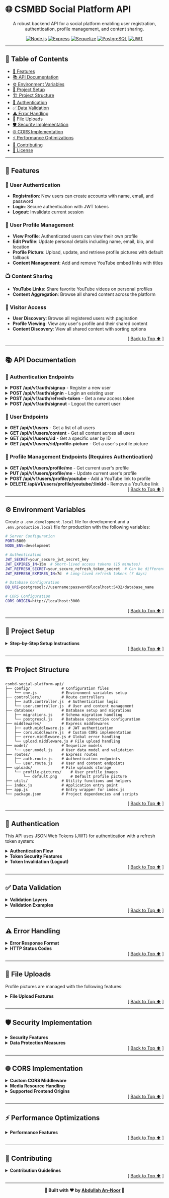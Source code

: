 # 🌐 CSMBD Social Platform API

<div align="center">

A robust backend API for a social platform enabling user registration, authentication, profile management, and content sharing.

[![Node.js](https://img.shields.io/badge/Node.js-16.x-339933?style=for-the-badge&logo=node.js&logoColor=white)](https://nodejs.org/)
[![Express](https://img.shields.io/badge/Express-4.x-000000?style=for-the-badge&logo=express&logoColor=white)](https://expressjs.com/)
[![Sequelize](https://img.shields.io/badge/Sequelize-6.x-52B0E7?style=for-the-badge&logo=sequelize&logoColor=white)](https://sequelize.org/)
[![PostgreSQL](https://img.shields.io/badge/PostgreSQL-14.x-4169E1?style=for-the-badge&logo=postgresql&logoColor=white)](https://www.postgresql.org/)
[![JWT](https://img.shields.io/badge/JWT-Authentication-000000?style=for-the-badge&logo=json-web-tokens&logoColor=white)](https://jwt.io/)

</div>

---

## 📑 Table of Contents

-   [🌟 Features](#-features)
-   [📚 API Documentation](#-api-documentation)
-   [⚙️ Environment Variables](#️-environment-variables)
-   [🚀 Project Setup](#-project-setup)
-   [🏗️ Project Structure](#️-project-structure)
-   [🔐 Authentication](#-authentication)
-   [✅ Data Validation](#-data-validation)
-   [⚠️ Error Handling](#️-error-handling)
-   [📁 File Uploads](#-file-uploads)
-   [🛡️ Security Implementation](#️-security-implementation)
-   [🌐 CORS Implementation](#-cors-implementation)
-   [⚡ Performance Optimizations](#-performance-optimizations)
-   [🤝 Contributing](#-contributing)
-   [📄 License](#-license)

---

## 🌟 Features

### 👤 User Authentication

-   **Registration**: New users can create accounts with name, email, and password
-   **Login**: Secure authentication with JWT tokens
-   **Logout**: Invalidate current session

### 👤 User Profile Management

-   **View Profile**: Authenticated users can view their own profile
-   **Edit Profile**: Update personal details including name, email, bio, and location
-   **Profile Picture**: Upload, update, and retrieve profile pictures with default fallback
-   **Content Management**: Add and remove YouTube embed links with titles

### 📺 Content Sharing

-   **YouTube Links**: Share favorite YouTube videos on personal profiles
-   **Content Aggregation**: Browse all shared content across the platform

### 🔎 Visitor Access

-   **User Discovery**: Browse all registered users with pagination
-   **Profile Viewing**: View any user's profile and their shared content
-   **Content Discovery**: View all shared content with sorting options

<div align="right">[ <a href="#-table-of-contents">Back to Top ⬆️</a> ]</div>

---

## 📚 API Documentation

### 🔑 Authentication Endpoints

<details>
<summary><b>POST /api/v1/auth/signup</b> - Register a new user</summary>

#### Request Body:

```json
{
    "name": "John Doe",
    "email": "john@example.com",
    "password": "password123"
}
```

#### Success Response: `201 Created`

```json
{
    "success": true,
    "message": "User created successfully",
    "data": {
        "accessToken": "eyJhbGc...",
        "refreshToken": "eyJhbGc...",
        "user": {
            "id": "123e4567-e89b-12d3-a456-426614174000",
            "name": "John Doe",
            "email": "john@example.com",
            "createdAt": "2023-01-01T00:00:00.000Z",
            "updatedAt": "2023-01-01T00:00:00.000Z"
        }
    }
}
```

</details>

<details>
<summary><b>POST /api/v1/auth/signin</b> - Login an existing user</summary>

#### Request Body:

```json
{
    "email": "john@example.com",
    "password": "password123"
}
```

#### Success Response: `200 OK`

```json
{
    "success": true,
    "message": "User signed in successfully",
    "data": {
        "accessToken": "eyJhbGc...",
        "refreshToken": "eyJhbGc...",
        "user": {
            "id": "123e4567-e89b-12d3-a456-426614174000",
            "name": "John Doe",
            "email": "john@example.com"
        }
    }
}
```

</details>

<details>
<summary><b>POST /api/v1/auth/refresh-token</b> - Get a new access token</summary>

#### Request Body:

```json
{
    "refreshToken": "eyJhbGc..."
}
```

#### Success Response: `200 OK`

```json
{
    "success": true,
    "message": "Token refreshed successfully",
    "data": {
        "accessToken": "eyJhbGc..."
    }
}
```

#### Error Responses:

-   `400 Bad Request`: Refresh token not provided
-   `401 Unauthorized`: Invalid, expired, or revoked refresh token

</details>

<details>
<summary><b>POST /api/v1/auth/signout</b> - Logout the current user</summary>

#### Authentication Required

This endpoint requires a valid access token in the Authorization header:

```
Authorization: Bearer <your_access_token>
```

#### Success Response: `200 OK`

```json
{
    "success": true,
    "message": "User signed out successfully"
}
```

#### Error Responses:

-   `401 Unauthorized`: Authentication required or invalid token
-   `500 Internal Server Error`: Server error during sign out process

#### What Happens on Logout:

1. Your access token is blacklisted (cannot be used again)
2. Your refresh token is invalidated in the database
3. Your token version is incremented to invalidate any potentially stolen refresh tokens

</details>

### 👥 User Endpoints

<details>
<summary><b>GET /api/v1/users</b> - Get a list of all users</summary>

#### Query Parameters:

-   `page` (optional): Page number (default: 1)
-   `limit` (optional): Number of users per page (default: 10)

#### Success Response: `200 OK`

```json
{
  "success": true,
  "message": "Users fetched successfully",
  "data": [
    {
      "id": "123e4567-e89b-12d3-a456-426614174000",
      "name": "John Doe",
      "email": "john@example.com",
      "bio": "Software developer",
      "location": "New York, USA",
      "youtubeLinks": [...],
      "profilePictureUrl": "/api/v1/users/123e4567-e89b-12d3-a456-426614174000/profile-picture"
    }
  ],
  "pagination": {
    "total": 25,
    "limit": 10,
    "totalPages": 3,
    "currentPage": 1,
    "hasNextPage": true,
    "hasPreviousPage": false,
    "nextPage": 2,
    "previousPage": null
  }
}
```

#### Security Note:

All user responses exclude sensitive information like passwords, refresh tokens, and token versions.

</details>

<details>
<summary><b>GET /api/v1/users/content</b> - Get all content across all users</summary>

#### Query Parameters:

-   `page` (optional): Page number (default: 1)
-   `limit` (optional): Items per page (default: 10, max: 50)
-   `sortBy` (optional): Sort order - "newest", "oldest", or "popular" (default: "newest")

#### Success Response: `200 OK`

```json
{
    "success": true,
    "message": "Content fetched successfully",
    "data": [
        {
            "id": "1625012345678",
            "title": "Amazing Tutorial",
            "url": "https://www.youtube.com/watch?v=abc123",
            "addedAt": "2023-01-01T00:00:00.000Z",
            "user": {
                "id": "123e4567-e89b-12d3-a456-426614174000",
                "name": "John Doe",
                "profilePictureUrl": "/api/v1/users/123e4567-e89b-12d3-a456-426614174000/profile-picture"
            }
        }
    ],
    "pagination": {
        "total": 42,
        "limit": 10,
        "totalPages": 5,
        "currentPage": 1,
        "hasNextPage": true,
        "hasPreviousPage": false,
        "nextPage": 2,
        "previousPage": null
    }
}
```

</details>

<details>
<summary><b>GET /api/v1/users/:id</b> - Get a specific user by ID</summary>

#### Success Response: `200 OK`

```json
{
  "success": true,
  "message": "User fetched successfully",
  "data": {
    "id": "123e4567-e89b-12d3-a456-426614174000",
    "name": "John Doe",
    "email": "john@example.com",
    "bio": "Software developer",
    "location": "New York, USA",
    "youtubeLinks": [...],
    "profilePictureUrl": "/api/v1/users/123e4567-e89b-12d3-a456-426614174000/profile-picture"
  }
}
```

#### Security Note:

All user responses exclude sensitive information like passwords, refresh tokens, and token versions.

</details>

<details>
<summary><b>GET /api/v1/users/:id/profile-picture</b> - Get a user's profile picture</summary>

#### Success Response:

Returns the profile image file or default image if none exists.

#### CORS Support:

This endpoint includes special CORS headers to ensure profile pictures can be loaded in cross-origin contexts (e.g., from different domains).

</details>

### 👤 Profile Management Endpoints (Requires Authentication)

<details>
<summary><b>GET /api/v1/users/profile/me</b> - Get current user's profile</summary>

#### Success Response: `200 OK`

```json
{
  "success": true,
  "message": "Profile fetched successfully",
  "data": {
    "id": "123e4567-e89b-12d3-a456-426614174000",
    "name": "John Doe",
    "email": "john@example.com",
    "bio": "Software developer",
    "location": "New York, USA",
    "youtubeLinks": [...],
    "profilePictureUrl": "/api/v1/users/123e4567-e89b-12d3-a456-426614174000/profile-picture"
  }
}
```

#### Security Note:

All user responses exclude sensitive information like passwords, refresh tokens, and token versions.

</details>

<details>
<summary><b>PUT /api/v1/users/profile/me</b> - Update current user's profile</summary>

#### Request Body: (Multipart form data)

-   `name` (optional): Updated name
-   `email` (optional): Updated email
-   `bio` (optional): Updated bio
-   `location` (optional): Updated location
-   `profilePicture` (optional): Image file for profile picture

#### Success Response: `200 OK`

```json
{
  "success": true,
  "message": "Profile updated successfully",
  "data": {
    "id": "123e4567-e89b-12d3-a456-426614174000",
    "name": "John Smith",
    "email": "john@example.com",
    "bio": "Full-stack developer with 5 years experience",
    "location": "New York, USA",
    "youtubeLinks": [...],
    "profilePictureUrl": "/api/v1/users/123e4567-e89b-12d3-a456-426614174000/profile-picture"
  }
}
```

#### Security Note:

All user responses exclude sensitive information like passwords, refresh tokens, and token versions.

</details>

<details>
<summary><b>POST /api/v1/users/profile/youtube</b> - Add a YouTube link to profile</summary>

#### Request Body:

```json
{
    "youtubeUrl": "https://www.youtube.com/watch?v=dQw4w9WgXcQ",
    "title": "My Favorite Video"
}
```

#### Success Response: `201 Created`

```json
{
  "success": true,
  "message": "YouTube link added successfully",
  "data": {
    "newLink": {
      "id": "1625012345678",
      "url": "https://www.youtube.com/watch?v=dQw4w9WgXcQ",
      "title": "My Favorite Video",
      "addedAt": "2023-01-01T00:00:00.000Z"
    },
    "user": {
      "id": "123e4567-e89b-12d3-a456-426614174000",
      "name": "John Smith",
      "email": "john@example.com",
      "youtubeLinks": [...]
    }
  }
}
```

#### Security Note:

All user responses exclude sensitive information like passwords, refresh tokens, and token versions.

</details>

<details>
<summary><b>DELETE /api/v1/users/profile/youtube/:linkId</b> - Remove a YouTube link</summary>

#### Success Response: `200 OK`

```json
{
  "success": true,
  "message": "YouTube link removed successfully",
  "data": {
    "id": "123e4567-e89b-12d3-a456-426614174000",
    "name": "John Smith",
    "email": "john@example.com",
    "youtubeLinks": [...]
  }
}
```

#### Security Note:

All user responses exclude sensitive information like passwords, refresh tokens, and token versions.

</details>

<div align="right">[ <a href="#-table-of-contents">Back to Top ⬆️</a> ]</div>

---

## ⚙️ Environment Variables

Create a `.env.development.local` file for development and a `.env.production.local` file for production with the following variables:

```bash
# Server Configuration
PORT=5000
NODE_ENV=development

# Authentication
JWT_SECRET=your_secure_jwt_secret_key
JWT_EXPIRES_IN=15m  # Short-lived access tokens (15 minutes)
JWT_REFRESH_SECRET=your_secure_refresh_token_secret  # Can be different from JWT_SECRET
JWT_REFRESH_EXPIRES_IN=7d  # Long-lived refresh tokens (7 days)

# Database Configuration
DB_URI=postgresql://username:password@localhost:5432/database_name

# CORS Configuration
CORS_ORIGIN=http://localhost:3000
```

<div align="right">[ <a href="#-table-of-contents">Back to Top ⬆️</a> ]</div>

---

## 🚀 Project Setup

<details>
<summary><b>Step-by-Step Setup Instructions</b></summary>

1.  **Clone the repository**

    ```bash
    git clone https://github.com/yourusername/csmbd-social-platform-api.git
    cd csmbd-social-platform-api
    ```

2.  **Install dependencies**

    ```bash
    npm install
    ```

3.  **Set up environment variables**

    Create the `.env.development.local` file as described above

4.  **Create uploads directory** (if not present)

    ```bash
    mkdir -p uploads/profile-pictures
    ```

5.  **Run database migrations**

    ```bash
    npm run dev
    ```

    The first run will automatically create database tables

6.  **Start the development server**

    ```bash
    npm run dev
    ```

7.  **Start the production server**

        ```bash
        npm start
        ```

    </details>

<div align="right">[ <a href="#-table-of-contents">Back to Top ⬆️</a> ]</div>

---

## 🏗️ Project Structure

```
csmbd-social-platform-api/
├── config/              # Configuration files
│   └── env.js           # Environment variables setup
├── controllers/         # Route controllers
│   ├── auth.controller.js  # Authentication logic
│   └── user.controller.js  # User and content management
├── database/            # Database setup and migrations
│   ├── migrations.js    # Schema migration handling
│   └── postgresql.js    # Database connection configuration
├── middlewares/         # Express middlewares
│   ├── auth.middleware.js  # JWT authentication
│   ├── cors.middleware.js  # Custom CORS implementation
│   ├── error.middleware.js # Global error handling
│   └── upload.middleware.js # File upload handling
├── model/               # Sequelize models
│   └── user.model.js    # User data model and validation
├── routes/              # Express routes
│   ├── auth.route.js    # Authentication endpoints
│   └── user.route.js    # User and content endpoints
├── uploads/             # File uploads storage
│   └── profile-pictures/    # User profile images
│       └── default.png      # Default profile picture
├── utils/               # Utility functions and helpers
├── index.js             # Application entry point
├── app.js               # Entry wrapper for index.js
└── package.json         # Project dependencies and scripts
```

<div align="right">[ <a href="#-table-of-contents">Back to Top ⬆️</a> ]</div>

---

## 🔐 Authentication

This API uses JSON Web Tokens (JWT) for authentication with a refresh token system:

<details>
<summary><b>Authentication Flow</b></summary>

1. When a user registers or logs in, two tokens are generated and returned:

    - **Access Token**: Short-lived token (15 minutes by default) used to authenticate API requests
    - **Refresh Token**: Longer-lived token (7 days by default) used to get new access tokens

2. For protected routes, include the access token in the Authorization header:

    ```
    Authorization: Bearer <your_access_token>
    ```

3. When the access token expires, use the refresh token to get a new one:

    - Send a POST request to `/api/v1/auth/refresh-token` with the refresh token
    - Store the new access token and use it for subsequent requests

4. The `authorize` middleware validates the access token before allowing access to protected resources
 </details>

<details>
<summary><b>Token Security Features</b></summary>

1. **Token Version Tracking**: Each user has a token version that increments on password change or forced logout

    - If a refresh token is used with an outdated version, it is rejected
    - This protects against stolen refresh tokens

2. **Refresh Token Rotation**: Refresh tokens are stored in the database

    - Each user can have only one valid refresh token at a time
    - On logout, the refresh token is invalidated

3. **Access Token Blacklisting**: When a user logs out, their current access token is blacklisted - Blacklisted tokens are rejected by the authentication middleware - Tokens are automatically removed from the blacklist when they expire
 </details>

<details>
<summary><b>Token Invalidation (Logout)</b></summary>

The current implementation uses an in-memory token blacklist:

1. When a user logs out, their access token is added to the blacklist
2. Their refresh token is invalidated in the database
3. Their token version is incremented to invalidate any other refresh tokens
4. Blacklisted tokens are rejected by the authentication middleware
5. Tokens are automatically removed from the blacklist when they expire

**⚠️ Development Notice:** The current token blacklisting uses in-memory storage which:

-   Does not persist across server restarts
-   Does not work in distributed environments with multiple server instances
-   Is suitable for development but not production deployments

For production deployments, consider implementing:

-   Redis-based token blacklisting
-   Database-backed blacklist storage
</details>

<div align="right">[ <a href="#-table-of-contents">Back to Top ⬆️</a> ]</div>

---

## ✅ Data Validation

<details>
<summary><b>Validation Layers</b></summary>

-   **Joi**: All incoming requests are validated using Joi schemas to ensure data integrity
-   **Sequelize Validators**: Database models include validation rules to prevent invalid data storage
-   **Custom Validation**: Additional business logic validations are implemented in controllers
</details>

<details>
<summary><b>Validation Examples</b></summary>

#### User Registration Validation

-   Name: 3-50 characters
-   Email: Valid email format, must be unique
-   Password: Minimum 8 characters

#### YouTube URL Validation

-   Must be a valid YouTube URL format
-   Title: Required, maximum 100 characters
</details>

<div align="right">[ <a href="#-table-of-contents">Back to Top ⬆️</a> ]</div>

---

## ⚠️ Error Handling

<details>
<summary><b>Error Response Format</b></summary>

All API endpoints use a consistent error response format:

```json
{
    "success": false,
    "message": "Detailed error message"
}
```

</details>

<details>
<summary><b>HTTP Status Codes</b></summary>

-   `400 Bad Request`: Invalid input data
-   `401 Unauthorized`: Authentication required or invalid credentials
-   `403 Forbidden`: Insufficient permissions
-   `404 Not Found`: Resource not found
-   `409 Conflict`: Resource conflict (e.g., duplicate email)
-   `500 Internal Server Error`: Server-side error
</details>

<div align="right">[ <a href="#-table-of-contents">Back to Top ⬆️</a> ]</div>

---

## 📁 File Uploads

Profile pictures are managed with the following features:

<details>
<summary><b>File Upload Features</b></summary>

-   **Storage**: Profile images are stored in the `uploads/profile-pictures` directory
-   **Default Image**: A default profile picture is provided for users without uploaded images
-   **Validation**: Only images (JPEG, PNG, GIF, WebP) up to 2MB are accepted
-   **Clean-up**: Old profile pictures are automatically deleted when replaced
-   **Secure Naming**: Files are renamed using timestamps and cryptographic randomization
</details>

<div align="right">[ <a href="#-table-of-contents">Back to Top ⬆️</a> ]</div>

---

## 🛡️ Security Implementation

<details>
<summary><b>Security Features</b></summary>

-   **Password Hashing**: Passwords are hashed using bcrypt before storage
-   **JWT Authentication**: Secure, stateless authentication mechanism
-   **Input Validation**: All inputs are validated to prevent injection attacks
-   **Helmet**: HTTP headers are secured to reduce common web vulnerabilities
-   **CORS**: Advanced Cross-Origin Resource Sharing configuration with resource-specific handling
-   **Information Hiding**: Sensitive data like passwords, refresh tokens, and token versions are never exposed in API responses
-   **Token Version Tracking**: Protection against stolen refresh tokens
-   **File Upload Security**: Strict file type validation and size limits
-   **Cross-Origin Resource Policy**: Properly configured for media resources
</details>

<details>
<summary><b>Data Protection Measures</b></summary>

-   **No Sensitive Information in Responses**: All API responses exclude sensitive authentication data
-   **Secure Token Management**: Refresh tokens are stored securely and never exposed after initial generation
-   **Token Versioning**: Each user has a token version that increments on password change or forced logout
-   **Database Security**: User passwords are hashed using bcrypt with salt rounds
-   **Input Sanitization**: All user inputs are validated and sanitized before processing
</details>

<div align="right">[ <a href="#-table-of-contents">Back to Top ⬆️</a> ]</div>

---

## 🌐 CORS Implementation

<details>
<summary><b>Custom CORS Middleware</b></summary>

The API uses a custom CORS implementation that provides:

- **Origin Validation**: Only approved frontends can access the API
- **Resource-Specific Handling**: Different CORS settings for API responses vs. media resources
- **Preflight Support**: Proper handling of OPTIONS requests for cross-origin requests
- **Flexible Configuration**: Adaptable to different environments and needs

The implementation is more flexible than the standard cors npm package, allowing for:
- Resource-specific CORS headers
- Dynamic origin handling
- Specialized handling for media resources like profile pictures
</details>

<details>
<summary><b>Media Resource Handling</b></summary>

Profile pictures and other media resources use enhanced CORS settings:

- **Content Type Detection**: Automatic detection and setting of correct MIME types
- **Special Headers**: Cross-Origin-Resource-Policy and Timing-Allow-Origin headers
- **Caching Support**: Cache-Control headers for better performance
- **Streaming Delivery**: Efficient file streaming with proper error handling
</details>

<details>
<summary><b>Supported Frontend Origins</b></summary>

The API supports cross-origin requests from:

- **Development**: http://localhost:3000
- **Production**: https://csmbd-assignment-frontend.vercel.app
</details>

<div align="right">[ <a href="#-table-of-contents">Back to Top ⬆️</a> ]</div>

---

## ⚡ Performance Optimizations

<details>
<summary><b>Performance Features</b></summary>

-   **Database Connection Pooling**: Optimized for efficient database connections
-   **Pagination**: All list endpoints support pagination to limit response size
-   **Efficient Queries**: Database queries are optimized to retrieve only necessary data
-   **File Size Limits**: Upload file sizes are restricted to prevent abuse
-   **Cache Control**: Static assets use proper cache control headers
-   **Query Parameter Validation**: All query parameters are validated and sanitized
-   **Error Logging**: Comprehensive error logging for debugging and monitoring
</details>

<div align="right">[ <a href="#-table-of-contents">Back to Top ⬆️</a> ]</div>

---

## 🤝 Contributing

<details>
<summary><b>Contribution Guidelines</b></summary>

1. Fork the repository
2. Create a feature branch (`git checkout -b feature/amazing-feature`)
3. Commit your changes (`git commit -m 'Add some amazing feature'`)
4. Push to the branch (`git push origin feature/amazing-feature`)
5. Open a Pull Request
 </details>

<div align="right">[ <a href="#-table-of-contents">Back to Top ⬆️</a> ]</div>

---

<div align="center">

**🌟 Built with ❤️ by [Abdullah An-Noor](https://aansourav.vercel.app) 🌟**

</div>
